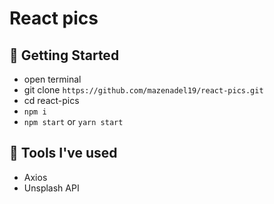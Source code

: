 # React pics

## 🚀 Getting Started

- open terminal
- git clone `https://github.com/mazenadel19/react-pics.git`
- cd react-pics
- `npm i`
- `npm start` or `yarn start`

## 🧰 Tools I've used

- Axios
- Unsplash API
